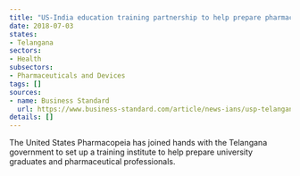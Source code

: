 ```yaml
---
title: "US-India education training partnership to help prepare pharmaceutical professionals"
date: 2018-07-03
states:
- Telangana
sectors:
- Health
subsectors:
- Pharmaceuticals and Devices
tags: []
sources:
- name: Business Standard
  url: https://www.business-standard.com/article/news-ians/usp-telangana-government-set-up-pharma-training-institute-118062901053_1.html
details: []
---
```


The United States Pharmacopeia has joined hands with the Telangana government to set up a training institute to help prepare university graduates and pharmaceutical professionals.
